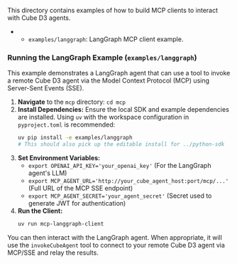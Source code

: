 This directory contains examples of how to build MCP clients to interact with Cube D3 agents.

+ - `examples/langgraph`: LangGraph MCP client example.

### Running the LangGraph Example (`examples/langgraph`)

This example demonstrates a LangGraph agent that can use a tool to invoke a remote Cube D3 agent via the Model Context Protocol (MCP) using Server-Sent Events (SSE).

1.  **Navigate** to the `mcp` directory: `cd mcp`
2.  **Install Dependencies:** Ensure the local SDK and example dependencies are installed. Using `uv` with the workspace configuration in `pyproject.toml` is recommended:
    ```bash
    uv pip install -e examples/langgraph
    # This should also pick up the editable install for ../python-sdk
    ```
3.  **Set Environment Variables:**
    *   `export OPENAI_API_KEY='your_openai_key'` (For the LangGraph agent's LLM)
    *   `export MCP_AGENT_URL='http://your_cube_agent_host:port/mcp/...'` (Full URL of the MCP SSE endpoint)
    *   `export MCP_AGENT_SECRET='your_agent_secret'` (Secret used to generate JWT for authentication)
4.  **Run the Client:**
    ```bash
    uv run mcp-langgraph-client
    ```

You can then interact with the LangGraph agent. When appropriate, it will use the `invokeCubeAgent` tool to connect to your remote Cube D3 agent via MCP/SSE and relay the results. 